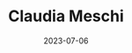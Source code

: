 ---
title: Claudia Meschi
sort: Meschi Claudia
date: 2023-07-06
role: Geschäftsführerin
email: claudia.meschi@procedere-cmg.ch
phone: 062 207 00 10
edu:
  - Sozialarbeiterin & Sozialpädagogin FH
  - Fachkurse in Besuchsregelung, Mediation und Kommunikation 
  - CAS Gesundheitsmanagement Fachhochschule Luzern 
  - Stressregulationstrainerin SZS
  - Stressmanagement und Stressregulations-Trainerin, SZS (Schweiz. Zentrum Stressforschung)
core:
  - Beratungen von Familien in komplexen Situationen
  - Vermittlung und Mediation bei (Hoch) Strittigkeit
---